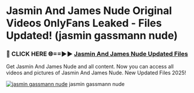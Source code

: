 # Jasmin And James Nude Original Videos 0nlyFans Leaked - Files Updated! (jasmin gassmann nude)

<h3>🔴 CLICK HERE 🌐==►► <a href="https://tinyurl.com/2p9ay9w9" rel="nofollow">Jasmin And James Nude Updated Files</a></h3>

Get Jasmin And James Nude and all content. Now you can access all videos and pictures of Jasmin And James Nude. New Updated Files 2025!

[![jasmin gassmann nude](https://i.imgur.com/KQgVmj3.gif)](https://tinyurl.com/2p9ay9w9)
jasmin gassmann nude